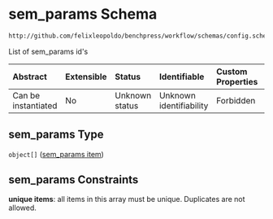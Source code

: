 # sem_params Schema

```txt
http://github.com/felixleopoldo/benchpress/workflow/schemas/config.schema.json#/properties/resources/properties/parameters/properties/sem_params
```

List of sem_params id's

| Abstract            | Extensible | Status         | Identifiable            | Custom Properties | Additional Properties | Access Restrictions | Defined In                                                       |
| :------------------ | :--------- | :------------- | :---------------------- | :---------------- | :-------------------- | :------------------ | :--------------------------------------------------------------- |
| Can be instantiated | No         | Unknown status | Unknown identifiability | Forbidden         | Allowed               | none                | [config.schema.json*](config.schema.json "open original schema") |

## sem_params Type

`object[]` ([sem_params item](config-definitions-sem_params-item.md))

## sem_params Constraints

**unique items**: all items in this array must be unique. Duplicates are not allowed.
